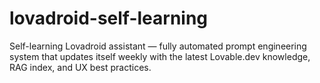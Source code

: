 # lovadroid-self-learning
Self-learning Lovadroid assistant — fully automated prompt engineering system that updates itself weekly with the latest Lovable.dev knowledge, RAG index, and UX best practices.
